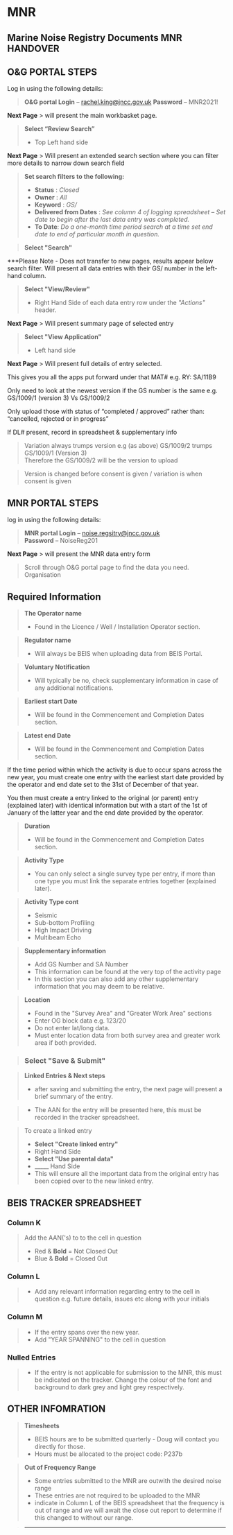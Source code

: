 # MNR
Marine Noise Registry Documents
**MNR HANDOVER**
------------


**O&G PORTAL STEPS**
-------------

Log in using the following details:
>**O&G portal Login** – rachel.king@jncc.gov.uk
>**Password** – MNR2021!

**Next Page** > will present the main workbasket page.

> **Select “Review Search”**
> - Top Left hand side

**Next Page** > Will present an extended search section where you can filter more details to narrow down search field
 
>**Set search filters to the following:**
>- **Status** : *Closed*
>- **Owner** : *All*
>- **Keyword** : *GS/*
>- **Delivered from Dates** :
*See column 4 of logging spreadsheet – Set date to begin after the last data entry was completed.*
>- **To Date**: 
*Do a one-month time period search at a time set end date to end of particular month in question.*

>**Select "Search"** 

***Please Note - Does not transfer to new pages, results appear below search filter.
Will present all data entries with their GS/ number in the left-hand column.

> **Select "View/Review"**   
>- Right Hand Side of each data entry row under the *"Actions"* header.

**Next Page** > Will present summary page of selected entry

>**Select "View Application"**
>- Left hand side  

**Next Page** > Will present full details of entry selected.

This gives you all the apps put forward under that MAT# e.g. RY: SA/11B9

Only need to look at the newest version if the GS number is the same
e.g. GS/1009/1 (version 3) Vs GS/1009/2

Only upload those with status of “completed / approved” rather than: 
“cancelled, rejected or in progress”

If DL# present, record in spreadsheet & supplementary info
> Variation always trumps version 
e.g (as above) GS/1009/2 trumps GS/1009/1 (Version 3)  
Therefore the GS/1009/2 will be the version to upload

>Version is changed before consent is given / variation is when consent is given 

**MNR PORTAL STEPS**
----------------

log in using the following details:
>**MNR portal Login** – noise.regsitry@jncc.gov.uk  
**Password** – NoiseReg201

**Next Page** > will present the MNR data entry form

>Scroll through O&G portal page to find the data you need.
Organisation 

Required Information
--------------------
> **The Operator name**
>- Found in the Licence / Well / Installation Operator section.

> **Regulator name**
>- Will always be BEIS when uploading data from BEIS Portal.

> **Voluntary Notification**
>- Will typically be no, check supplementary information in case of any additional notifications. 

> **Earliest start Date** 
>- Will be found in the Commencement and Completion Dates section.

> **Latest end Date** 
>- Will be found in the Commencement and Completion Dates section.

If the time period within which the activity is due to occur spans across the new year, you must create one entry with the earliest start date provided by the operator and end date set to the 31st of December of that year. 

You then must create a entry linked to the original (or parent) entry (explained later) with identical information but with a start of the 1st of January of the latter year and the end date provided by the operator.

> **Duration** 
>- Will be found in the Commencement and Completion Dates section.

> **Activity Type** 
>- You can only select a single survey type per entry, if more than one type you must link the separate entries together (explained later).

> **Activity Type cont**
>- Seismic
>- Sub-bottom Profiling
>- High Impact Driving 
>- Multibeam Echo

> **Supplementary information**
>- Add GS Number and SA Number
>- This information can be found at the very top of the activity page
>- In this section you can also add any other supplementary information that you may deem to be relative. 

> **Location**
> -  Found in the "Survey Area" and "Greater Work Area" sections
> - Enter OG block data e.g. 123/20
> - Do not enter lat/long data.
> - Must enter location data from both survey area and greater work area if both provided.

> ### Select "Save & Submit"

> **Linked Entries & Next steps**
> - after saving and submitting the entry, the next page will present a brief summary of the entry.

> - The AAN for the entry will be presented here, this must be recorded in the tracker spreadsheet.

>  To create a linked entry
> - **Select "Create linked entry"**
> - Right Hand Side
> - **Select "Use parental data"**
> - _____ Hand Side
> - This will ensure all the important data from the original entry has been copied over to the new linked entry.

**BEIS TRACKER SPREADSHEET**
----------------
### **Column K**
> Add the AAN('s) to to the cell in question
>- Red & **Bold** = Not Closed Out
>- Blue & **Bold** = Closed Out

### **Column L**
>- Add any relevant information regarding entry to the cell in question e.g. future details, issues etc along with your initials

### **Column M**
>- If the entry spans over the new year. 
>- Add "YEAR SPANNING" to the cell in question

### **Nulled Entries**
>- If the entry is not applicable for submission to the MNR, this must be indicated on the tracker.
Change the colour of the font and background to dark grey and light grey respectively. 

OTHER INFOMRATION
-----------------

>**Timesheets**
>- BEIS hours are to be submitted quarterly - Doug will contact you directly for those.
>- Hours must be allocated to the project code: P237b

>**Out of Frequency Range**
>- Some entries submitted to the MNR are outwith the desired noise range 
>- These entries are not required to be uploaded to the MNR
>- indicate in Column L of the BEIS spreadsheet that the frequency is out of range and we will await the close out report to determine if this changed to without our range. 

>****
